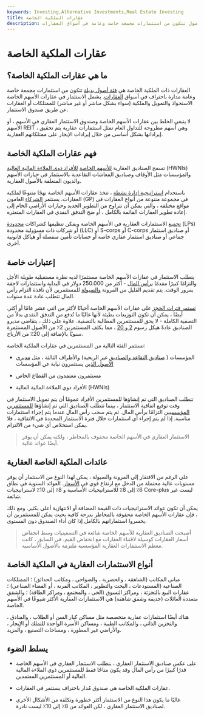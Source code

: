 ```yaml
---
keywords: Investing,Alternative Investments,Real Estate Investing
title: عقارات الملكية الخاصة
description: عقارات الأسهم الخاصة هي فئة أصول تتكون من استثمارات مجمعة خاصة وعامة في أسواق العقارات.
---
```


# عقارات الملكية الخاصة
## ما هي عقارات الملكية الخاصة؟

العقارات ذات الملكية الخاصة هي [فئة أصول بديلة](/alternative_investment) تتكون من استثمارات مجمعة خاصة وعامة مدارة باحتراف في أسواق [العقارات](/realestate). يشمل الاستثمار في عقارات الأسهم الخاصة الاستحواذ والتمويل والملكية (سواء بشكل مباشر أو غير مباشر) للممتلكات أو العقارات عن طريق صندوق الاستثمار.

لا ينبغي الخلط بين عقارات الأسهم الخاصة وصندوق الاستثمار العقاري في الأسهم ، أو الأسهم REIT ، وهي أسهم مطروحة للتداول العام تمثل استثمارات عقارية يتم تحقيق إيراداتها بشكل أساسي من خلال إيرادات الإيجار على ممتلكاتهم العقارية.

## فهم عقارات الملكية الخاصة

تسمح الصناديق العقارية [للأسهم الخاصة](/privateequity) [للأفراد ذوي الملاءة المالية العالية](/hnwi) (HWNIs) والمؤسسات مثل الأوقاف وصناديق المعاشات التقاعدية بالاستثمار في حيازات الأسهم والديون المتعلقة بالأصول العقارية.

باستخدام [استراتيجية إدارة نشطة](/activemanagement) ، تتخذ عقارات الأسهم الخاصة نهجًا متنوعًا لملكية العقارات. يستثمر [الشركاء](/generalpartner) العامون (GP) في مجموعة متنوعة من أنواع العقارات في مواقع مختلفة ، والتي يمكن أن تتراوح من التطوير الجديد وحيازات الأراضي الخام إلى إعادة تطوير العقارات القائمة بالكامل ، أو ضخ التدفق النقدي في العقارات المتعثرة.

[تجميع](/pooledfunds) الاستثمارات العقارية في الأسهم الخاصة ويمكن تنظيمها كشراكات [محدودة](/limitedpartnership) (LPs) أو شركات ذات مسؤولية محدودة (LLC) أو S-corps أو C-corps أو صناديق استثمار جماعي أو صناديق استثمار عقاري خاصة أو حسابات تأمين منفصلة أو هياكل قانونية أخرى.

## إعتبارات خاصة

يتطلب الاستثمار في عقارات الأسهم الخاصة مستثمرًا لديه نظرة مستقبلية طويلة الأجل والتزامًا كبيرًا مقدمًا [برأس المال](/capital) - أكثر من 250.000 دولار في البداية واستثمارات لاحقة بمرور الوقت. يتم تقديم القليل من المرونة [والسيولة](/liquidity) للمستثمرين لأن نافذة التزام رأس المال تتطلب عادة عدة سنوات.

[تستمر فترات الحجز](/lockup-period) على عقارات الأسهم الخاصة أحيانًا لأكثر من اثني عشر عامًا أو أكثر. أيضًا ، يمكن أن تكون التوزيعات بطيئة لأنها غالبًا ما تُدفع من التدفق النقدي بدلاً من التصفية الكاملة - لا يحق للمستثمرين المطالبة بالتصفية. علاوة على ذلك ، يتقاضى مديرو الصناديق عادةً هيكل رسوم [2 و 20](/two_and_twenty) ، مما يكلف المستثمرين 2٪ من الأصول المستثمرة سنويًا بالإضافة إلى 20٪ من الأرباح.

تستثمر الفئة التالية من المستثمرين في عقارات الملكية الخاصة:

- المؤسسات ( [صناديق التقاعد والصناديق](/pensionplan) غير الربحية) والأطراف الثالثة ، مثل [مديري الأصول الذين](/assetmanagement) يستثمرون نيابة عن المؤسسات

- مستثمرون معتمدون من القطاع الخاص

- الأفراد ذوي الملاءة المالية العالية (HWNIs)

تتطلب الصناديق التي تم إنشاؤها للمستثمرين الأفراد عمومًا أن يتم تمويل الاستثمار في وقت توقيع اتفاقية الاستثمار ، بينما تتطلب الصناديق التي تم إنشاؤها [للمستثمرين المؤسسيين](/institutionalinvestor) التزامًا برأس المال. ثم يتم سحب رأس المال عندما يتم إجراء استثمارات مناسبة. إذا لم يتم إجراء أي استثمارات خلال فترة الاستثمار المحددة في الاتفاقية ، فلا يمكن استخلاص أي شيء من الالتزام.

> الاستثمار العقاري في الأسهم الخاصة محفوف بالمخاطر ، ولكنه يمكن أن يوفر أيضًا عوائد عالية.

>

## عائدات الملكية الخاصة العقارية

على الرغم من الافتقار إلى المرونة والسيولة ، يمكن لهذا النوع من الاستثمار أن يوفر مستويات عالية محتملة من الدخل مع ارتفاع قوي في [الأسعار](/appreciation). العوائد السنوية في نطاق 6٪ إلى 8٪ للاستراتيجيات الأساسية و 8٪ إلى 10٪ لاستراتيجيات Core-plus ليست غير شائعة.

يمكن أن تكون عوائد الاستراتيجيات ذات القيمة المضافة أو الانتهازية أعلى بكثير. ومع ذلك ، فإن عقارات الأسهم الخاصة محفوفة بالمخاطر بدرجة كافية بحيث يمكن للمستثمرين أن يخسروا استثماراتهم بالكامل إذا كان أداء الصندوق دون المستوى.

> أصبحت الصناديق العقارية للأسهم الخاصة شائعة في التسعينيات وسط انخفاض أسعار العقارات كوسيلة لاقتناء العقارات مع انخفاض القيم. في السابق ، كانت معظم الاستثمارات العقارية المؤسسية ملتزمة بالأصول الأساسية.

>

## أنواع الاستثمارات العقارية في الملكية الخاصة

مباني المكاتب (الشاهقة ، والحضرية ، والضواحي ، ومكاتب الحدائق) ؛ الممتلكات الصناعية (المستودعات ، البحث والتطوير ، المكاتب المرنة ، أو الفضاء الصناعي) ؛ عقارات البيع بالتجزئة ، ومراكز التسوق (الحي ، والمجتمع ، ومراكز الطاقة) ؛ والشقق متعددة العائلات (حديقة وشقق شاهقة) هي الاستثمارات العقارية الأكثر شيوعًا في الأسهم الخاصة.

هناك أيضًا استثمارات عقارية متخصصة مثل مساكن كبار السن أو الطلاب ، والفنادق ، والتخزين الذاتي ، والمكاتب الطبية ، ومساكن الأسرة الواحدة للتملك أو الإيجار ، والأراضي غير المطورة ، ومساحات التصنيع ، والمزيد.

## يسلط الضوء

- على عكس صناديق الاستثمار العقاري ، يتطلب الاستثمار العقاري في الأسهم الخاصة قدرًا كبيرًا من رأس المال وقد يكون متاحًا فقط للمستثمرين ذوي الملاءة المالية العالية أو المستثمرين المعتمدين.

- عقارات الملكية الخاصة هي صندوق مُدار باحتراف يستثمر في العقارات.

- غالبًا ما يكون هذا النوع من الاستثمار أكثر خطورة وتكلفة من الأشكال الأخرى لصناديق الاستثمار العقاري ، لكن العوائد من 8٪ إلى 10٪ ليست نادرة.

